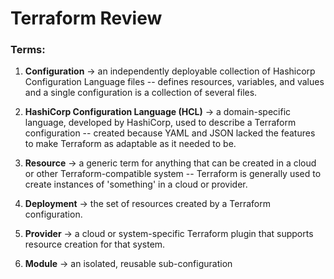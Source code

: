 # Terraform Review
### Terms:
1. **Configuration** -> an independently deployable collection of Hashicorp Configuration Language files -- defines resources, variables, and values and a single configuration is a collection of several files.

2. **HashiCorp Configuration Language (HCL)** -> a domain-specific language, developed by HashiCorp, used to describe a Terraform configuration -- created because YAML and JSON lacked the features to make Terraform as adaptable as it needed to be.

3. **Resource** -> a generic term for anything that can be created in a cloud or other Terraform-compatible system -- Terraform is generally used to create instances of 'something' in a cloud or provider.

4. **Deployment** -> the set of resources created by a Terraform configuration.

5. **Provider** -> a cloud or system-specific Terraform plugin that supports resource creation for that system.

6. **Module** -> an isolated, reusable sub-configuration